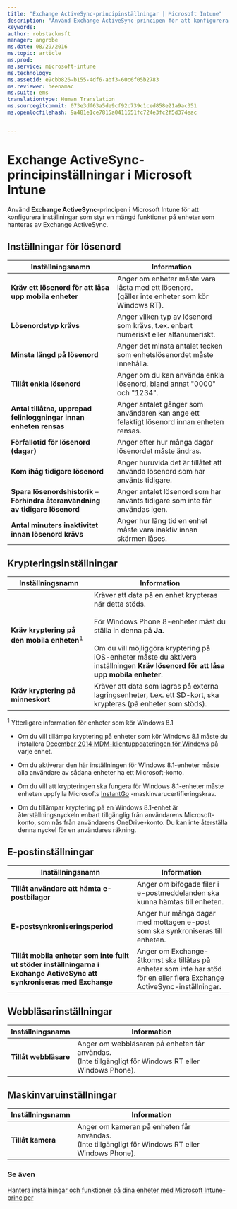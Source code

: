 ```yaml
---
title: "Exchange ActiveSync-principinställningar | Microsoft Intune"
description: "Använd Exchange ActiveSync-principen för att konfigurera inställningar som låter dig styra funktioner och funktionalitet på enheter som hanteras av Exchange ActiveSync."
keywords: 
author: robstackmsft
manager: angrobe
ms.date: 08/29/2016
ms.topic: article
ms.prod: 
ms.service: microsoft-intune
ms.technology: 
ms.assetid: e9cbb826-b155-4df6-abf3-60c6f05b2783
ms.reviewer: heenamac
ms.suite: ems
translationtype: Human Translation
ms.sourcegitcommit: 073e3df63a5de9cf92c739c1ced858e21a9ac351
ms.openlocfilehash: 9a481e1ce7815a0411651fc724e3fc2f5d374eac


---
```


# Exchange ActiveSync-principinställningar i Microsoft Intune
Använd **Exchange ActiveSync**-principen i Microsoft Intune för att konfigurera inställningar som styr en mängd funktioner på enheter som hanteras av Exchange ActiveSync.


## Inställningar för lösenord

|Inställningsnamn|Information
|----------------|---|
|**Kräv ett lösenord för att låsa upp mobila enheter**|Anger om enheter måste vara låsta med ett lösenord.<br>(gäller inte enheter som kör Windows RT).|
|**Lösenordstyp krävs**|Anger vilken typ av lösenord som krävs, t.ex. enbart numeriskt eller alfanumeriskt.|
|**Minsta längd på lösenord**|Anger det minsta antalet tecken som enhetslösenordet måste innehålla.|
|**Tillåt enkla lösenord**|Anger om du kan använda enkla lösenord, bland annat "0000" och "1234".|
|**Antal tillåtna, upprepad felinloggningar innan enheten rensas**|Anger antalet gånger som användaren kan ange ett felaktigt lösenord innan enheten rensas.|
|**Förfallotid för lösenord (dagar)**|Anger efter hur många dagar lösenordet måste ändras.
|**Kom ihåg tidigare lösenord**|Anger huruvida det är tillåtet att använda lösenord som har använts tidigare.|
|**Spara lösenordshistorik** – **Förhindra återanvändning av tidigare lösenord**|Anger antalet lösenord som har använts tidigare som inte får användas igen.|
|**Antal minuters inaktivitet innan lösenord krävs**|Anger hur lång tid en enhet måste vara inaktiv innan skärmen låses.

## Krypteringsinställningar

|Inställningsnamn|Information|
|----------------|---|
|**Kräv kryptering på den mobila enheten**<sup>1</sup>|Kräver att data på en enhet krypteras när detta stöds.<br><br>För Windows Phone 8-enheter måst du ställa in denna på **Ja**.<br /><br />Om du vill möjliggöra kryptering på iOS-enheter måste du aktivera inställningen **Kräv lösenord för att låsa upp mobila enheter**.|
|**Kräv kryptering på minneskort**|Kräver att data som lagras på externa lagringsenheter, t.ex. ett SD-kort, ska krypteras (på enheter som stöds).
<sup>1</sup> Ytterligare information för enheter som kör Windows 8.1

-   Om du vill tillämpa kryptering på enheter som kör Windows 8.1 måste du installera [December 2014 MDM-klientuppdateringen för Windows](http://support.microsoft.com/kb/3013816) på varje enhet.

-   Om du aktiverar den här inställningen för Windows 8.1-enheter måste alla användare av sådana enheter ha ett Microsoft-konto.

-   Om du vill att krypteringen ska fungera för Windows 8.1-enheter måste enheten uppfylla Microsofts [InstantGo](http://blogs.windows.com/bloggingwindows/2014/06/19/instantgo-a-better-way-to-sleep/) -maskinvarucertifieringskrav.

-   Om du tillämpar kryptering på en Windows 8.1-enhet är återställningsnyckeln enbart tillgänglig från användarens Microsoft-konto, som nås från användarens OneDrive-konto. Du kan inte återställa denna nyckel för en användares räkning.

## E-postinställningar

|Inställningsnamn|Information
|----------------|---|
|**Tillåt användare att hämta e-postbilagor**|Anger om bifogade filer i e-postmeddelanden ska kunna hämtas till enheten.|
|**E-postsynkroniseringsperiod**|Anger hur många dagar med mottagen e-post som ska synkroniseras till enheten.
|**Tillåt mobila enheter som inte fullt ut stöder inställningarna i Exchange ActiveSync att synkroniseras med Exchange**|Anger om Exchange-åtkomst ska tillåtas på enheter som inte har stöd för en eller flera Exchange ActiveSync-inställningar.

## Webbläsarinställningar

|Inställningsnamn|Information
|----------------|---|
|**Tillåt webbläsare**|Anger om webbläsaren på enheten får användas.<br>(Inte tillgängligt för Windows RT eller Windows Phone).

## Maskinvaruinställningar

|Inställningsnamn|Information
|----------------|---|
|**Tillåt kamera**|Anger om kameran på enheten får användas.<br>(Inte tillgängligt för Windows RT eller Windows Phone).



### Se även
[Hantera inställningar och funktioner på dina enheter med Microsoft Intune-principer](manage-settings-and-features-on-your-devices-with-microsoft-intune-policies.md)



<!--HONumber=Sep16_HO2-->


